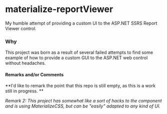 # materialize-reportViewer
My humble attempt of providing a custom UI to the ASP.NET SSRS Report Viewer control.

### Why
This project was born as a result of several failed attempts to find some example of how to provide a custom GUI to the ASP.NET web control without headaches.

#### Remarks and/or Comments

**I'd like to remark the point that this repo is still empty, as this is a work still in progress. **

*Remark 2: This project has somewhat like a sort of hacks to the component and is using MaterializeCSS, but can be "easily" adapted to any kind of UI.*
